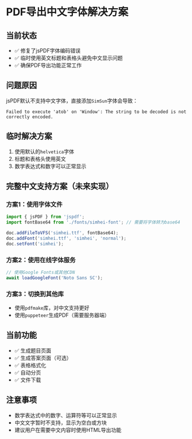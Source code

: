 # PDF导出中文字体解决方案

## 当前状态
- ✅ 修复了jsPDF字体编码错误
- ✅ 临时使用英文标题和表格头避免中文显示问题
- ✅ 确保PDF导出功能正常工作

## 问题原因
jsPDF默认不支持中文字体，直接添加`SimSun`字体会导致：
```
Failed to execute 'atob' on 'Window': The string to be decoded is not correctly encoded.
```

## 临时解决方案
1. 使用默认的`helvetica`字体
2. 标题和表格头使用英文
3. 数学表达式和数字可以正常显示

## 完整中文支持方案（未来实现）

### 方案1：使用字体文件
```javascript
import { jsPDF } from 'jspdf';
import fontBase64 from './fonts/simhei-font'; // 需要将字体转为base64

doc.addFileToVFS('simhei.ttf', fontBase64);
doc.addFont('simhei.ttf', 'simhei', 'normal');
doc.setFont('simhei');
```

### 方案2：使用在线字体服务
```javascript
// 使用Google Fonts或其他CDN
await loadGoogleFont('Noto Sans SC');
```

### 方案3：切换到其他库
- 使用`pdfmake`库，对中文支持更好
- 使用`puppeteer`生成PDF（需要服务器端）

## 当前功能
- ✅ 生成题目页面
- ✅ 生成答案页面（可选）
- ✅ 表格格式化
- ✅ 自动分页
- ✅ 文件下载

## 注意事项
- 数学表达式中的数字、运算符等可以正常显示
- 中文文字暂时不支持，显示为空白或方块
- 建议用户在需要中文内容时使用HTML导出功能
